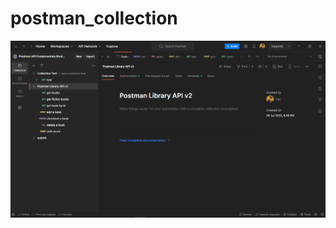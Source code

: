# postman_collection

![logo](https://github.com/Livinston-Bran/postman_collection/blob/main/Screenshot%20(493).png)

